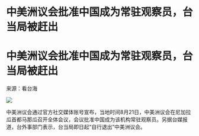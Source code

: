 # 中美洲议会批准中国成为常驻观察员，台当局被赶出

# 中美洲议会批准中国成为常驻观察员，台当局被赶出

来源：看台海

![](https://inews.gtimg.com/om_bt/OJ4D465fHtD8EWip8dMh_OYSblfRAimKqmI1VU_J12sUoAA/1000)

中美洲议会通过官方社交媒体账号宣布，当地时间8月21日，中美洲议会在尼加拉瓜首都马那瓜召开全体会议，会议批准中国成为该机构常驻观察员。另据台媒报道，台外事部门表示，台当局即日起“自行退出”中美洲议会。
​​​

